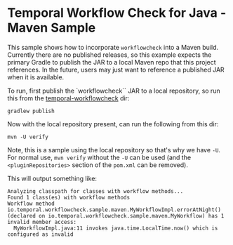 # Temporal Workflow Check for Java - Maven Sample

This sample shows how to incorporate `workflowcheck` into a Maven build. Currently there are no published releases, so
this example expects the primary Gradle to publish the JAR to a local Maven repo that this project references. In the
future, users may just want to reference a published JAR when it is available.

To run, first publish the `workflowcheck`` JAR to a local repository, so run this from the
[temporal-workflowcheck](../../temporal-workflowcheck) dir:

    gradlew publish

Now with the local repository present, can run the following from this dir:

    mvn -U verify

Note, this is a sample using the local repository so that's why we have `-U`. For normal use, `mvn verify` without the
`-U` can be used (and the `<pluginRepositories>` section of the `pom.xml` can be removed).

This will output something like:

```
Analyzing classpath for classes with workflow methods...
Found 1 class(es) with workflow methods
Workflow method io.temporal.workflowcheck.sample.maven.MyWorkflowImpl.errorAtNight() (declared on io.temporal.workflowcheck.sample.maven.MyWorkflow) has 1 invalid member access:
  MyWorkflowImpl.java:11 invokes java.time.LocalTime.now() which is configured as invalid
```